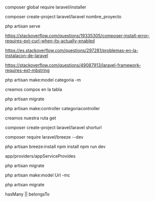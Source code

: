 composer global require laravel/installer

composer create-project laravel/laravel nombre_proyecto

php artisan serve

https://stackoverflow.com/questions/19335305/composer-install-error-requires-ext-curl-when-its-actually-enabled

https://es.stackoverflow.com/questions/297281/problemas-en-la-instalacon-de-laravel

https://stackoverflow.com/questions/49087913/laravel-framework-requires-ext-mbstring

<!-- php artisan key:generate


<!-- Creacion de  modelos-->
php artisan make:model categoria -m 
<!-- crea unschema antes de migrar a la db principal -->

<!-- nos dirigimos a /database/migraciones -->
creamos compos en la tabla
<!-- migracion sin semillas-->
php artisan migrate

<!-- app/models/trabajamos en modelos -->

<!-- creamos nuestro controlador -->
php artisan make:controller categoriacontroller
<!-- en el controlador de categorias llamamos a nuestro modelo -->

<!-- rutas (routes) -->
creamos nuestra ruta get
<!--  -->


<!--  -->
<!-- acortador de url  -->
composer create-project laravel/laravel shorturl
<!-- abrimos un blog de  notas -->

<!-- autenticacion -->
composer require laravel/breeze --dev
<!-- implementacion de la autentication -->
php artisan breeze:install
npm install
npm run dev
<!-- especificar longitud por defecto de 191 si la base de datos en menor 5.7.7 en mysql-->
app/providers/appServiceProvides
<!-- migracio -->
php artisan migrate
<!-- creacion del modelo con su controlador-->
php artisan make:model Url -mc
<!-- ejecutamos nuestra migracion -->
php artisan migrate
<!-- respectivas relaciones en los archivos de Models elo -->
hasMany  || belongsTo
<!-- Routes -->
<!-- vistas  resources/viws/DasBoard -->